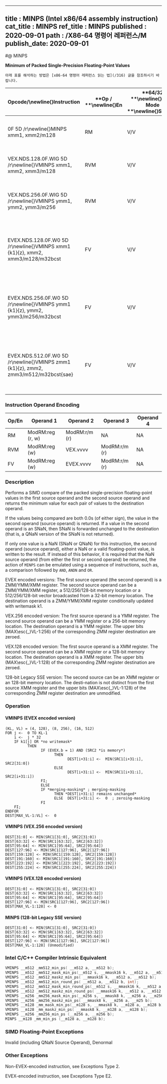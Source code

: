 ----------------------------
title : MINPS (Intel x86/64 assembly instruction)
cat_title : MINPS
ref_title : MINPS
published : 2020-09-01
path : /X86-64 명령어 레퍼런스/M
publish_date: 2020-09-01
----------------------------


#@ MINPS

**Minimum of Packed Single-Precision Floating-Point Values**

```lec-info
아래 표를 해석하는 방법은 [x86-64 명령어 레퍼런스 읽는 법](/316) 글을 참조하시기 바랍니다.
```

|**Opcode/**\newline{}**Instruction**|**Op / **\newline{}**En**|**64/32 **\newline{}**bit Mode **\newline{}**Support**|**CPUID **\newline{}**Feature **\newline{}**Flag**|**Description**|
|------------------------------------|-------------------------|------------------------------------------------------|--------------------------------------------------|---------------|
|0F 5D /r\newline{}MINPS xmm1, xmm2/m128|RM|V/V|SSE|Return the minimum single-precision floating-point values between xmm1 and xmm2/mem. |
|VEX.NDS.128.0F.WIG 5D /r\newline{}VMINPS xmm1, xmm2, xmm3/m128|RVM|V/V|AVX|Return the minimum single-precision floating-point values between xmm2 and xmm3/mem.|
|VEX.NDS.256.0F.WIG 5D /r\newline{}VMINPS ymm1, ymm2, ymm3/m256|RVM|V/V|AVX|Return the minimum single double-precision floating-point values between ymm2 and ymm3/mem.|
|EVEX.NDS.128.0F.W0 5D /r\newline{}VMINPS xmm1 {k1}{z}, xmm2, xmm3/m128/m32bcst|FV|V/V|AVX512VL\newline{}AVX512F|Return the minimum packed single-precision floating-point values between xmm2 and xmm3/m128/m32bcst and store result in xmm1 subject to writemask k1.|
|EVEX.NDS.256.0F.W0 5D /r\newline{}VMINPS ymm1 {k1}{z}, ymm2, ymm3/m256/m32bcst|FV|V/V|AVX512VL\newline{}AVX512F|Return the minimum packed single-precision floating-point values between ymm2 and ymm3/m256/m32bcst and store result in ymm1 subject to writemask k1.|
|EVEX.NDS.512.0F.W0 5D /r\newline{}VMINPS zmm1 {k1}{z}, zmm2, zmm3/m512/m32bcst{sae}|FV|V/V|AVX512F|Return the minimum packed single-precision floating-point values between zmm2 and zmm3/m512/m32bcst and store result in zmm1 subject to writemask k1.|
### Instruction Operand Encoding


|Op/En|Operand 1|Operand 2|Operand 3|Operand 4|
|-----|---------|---------|---------|---------|
|RM|ModRM:reg (r, w)|ModRM:r/m (r)|NA|NA|
|RVM|ModRM:reg (w)|VEX.vvvv|ModRM:r/m (r)|NA|
|FV|ModRM:reg (w)|EVEX.vvvv|ModRM:r/m (r)|NA|
### Description


Performs a SIMD compare of the packed single-precision floating-point values in the first source operand and the second source operand and returns the minimum value for each pair of values to the destination operand. 

If the values being compared are both 0.0s (of either sign), the value in the second operand (source operand) is returned. If a value in the second operand is an SNaN, then SNaN is forwarded unchanged to the destination (that is, a QNaN version of the SNaN is not returned). 

If only one value is a NaN (SNaN or QNaN) for this instruction, the second operand (source operand), either a NaN or a valid floating-point value, is written to the result. If instead of this behavior, it is required that the NaN source operand (from either the first or second operand) be returned, the action of `MINPS` can be emulated using a sequence of instructions, such as, a comparison followed by `AND`, `ANDN` and `OR`. 

EVEX encoded versions: The first source operand (the second operand) is a ZMM/YMM/XMM register. The second source operand can be a ZMM/YMM/XMM register, a 512/256/128-bit memory location or a 512/256/128-bit vector broadcasted from a 32-bit memory location. The destination operand is a ZMM/YMM/XMM register conditionally updated with writemask k1.

VEX.256 encoded version: The first source operand is a YMM register. The second source operand can be a YMM register or a 256-bit memory location. The destination operand is a YMM register. The upper bits (MAX\esc{_}VL-1:256) of the corresponding ZMM register destination are zeroed.

VEX.128 encoded version: The first source operand is a XMM register. The second source operand can be a XMM register or a 128-bit memory location. The destination operand is a XMM register. The upper bits (MAX\esc{_}VL-1:128) of the corresponding ZMM register destination are zeroed.

128-bit Legacy SSE version: The second source can be an XMM register or an 128-bit memory location. The desti-nation is not distinct from the first source XMM register and the upper bits (MAX\esc{_}VL-1:128) of the corresponding ZMM register destination are unmodified.


### Operation
#### VMINPS (EVEX encoded version)
```info-verb
(KL, VL) = (4, 128), (8, 256), (16, 512)
FOR j <-  0 TO KL-1
    i <-  j * 32
    IF k1[j] OR *no writemask*
          THEN 
                IF (EVEX.b = 1) AND (SRC2 *is memory*)
                      THEN
                            DEST[i+31:i] <-  MIN(SRC1[i+31:i], SRC2[31:0])
                      ELSE 
                            DEST[i+31:i] <-  MIN(SRC1[i+31:i], SRC2[i+31:i])
                FI;
                ELSE 
                IF *merging-masking* ; merging-masking
                      THEN *DEST[i+31:i] remains unchanged*
                      ELSE  DEST[i+31:i] <-  0  ; zeroing-masking
                FI
    FI;
ENDFOR
DEST[MAX_VL-1:VL] <-  0
```
#### VMINPS (VEX.256 encoded version)
```info-verb
DEST[31:0] <- MIN(SRC1[31:0], SRC2[31:0])
DEST[63:32] <- MIN(SRC1[63:32], SRC2[63:32])
DEST[95:64] <- MIN(SRC1[95:64], SRC2[95:64])
DEST[127:96] <- MIN(SRC1[127:96], SRC2[127:96])
DEST[159:128] <- MIN(SRC1[159:128], SRC2[159:128])
DEST[191:160] <- MIN(SRC1[191:160], SRC2[191:160])
DEST[223:192] <- MIN(SRC1[223:192], SRC2[223:192])
DEST[255:224] <- MIN(SRC1[255:224], SRC2[255:224])
```
#### VMINPS (VEX.128 encoded version)
```info-verb
DEST[31:0] <- MIN(SRC1[31:0], SRC2[31:0])
DEST[63:32] <- MIN(SRC1[63:32], SRC2[63:32])
DEST[95:64] <- MIN(SRC1[95:64], SRC2[95:64])
DEST[127:96] <- MIN(SRC1[127:96], SRC2[127:96])
DEST[MAX_VL-1:128] <- 0
```
#### MINPS (128-bit Legacy SSE version)
```info-verb
DEST[31:0] <- MIN(SRC1[31:0], SRC2[31:0])
DEST[63:32] <- MIN(SRC1[63:32], SRC2[63:32])
DEST[95:64] <- MIN(SRC1[95:64], SRC2[95:64])
DEST[127:96] <- MIN(SRC1[127:96], SRC2[127:96])
DEST[MAX_VL-1:128] (Unmodified)
```

### Intel C/C++ Compiler Intrinsic Equivalent

```cpp
VMINPS __m512 _mm512_min_ps( __m512 a, __m512 b);
VMINPS __m512 _mm512_mask_min_ps(__m512 s, __mmask16 k, __m512 a, __m512 b);
VMINPS __m512 _mm512_maskz_min_ps( __mmask16 k, __m512 a, __m512 b);
VMINPS __m512 _mm512_min_round_ps( __m512 a, __m512 b, int);
VMINPS __m512 _mm512_mask_min_round_ps(__m512 s, __mmask16 k, __m512 a, __m512 b, int);
VMINPS __m512 _mm512_maskz_min_round_ps( __mmask16 k, __m512 a, __m512 b, int);
VMINPS __m256 _mm256_mask_min_ps(__m256 s, __mmask8 k, __m256 a, __m256 b);
VMINPS __m256 _mm256_maskz_min_ps( __mmask8 k, __m256 a, __m25 b);
VMINPS __m128 _mm_mask_min_ps(__m128 s, __mmask8 k, __m128 a, __m128 b);
VMINPS __m128 _mm_maskz_min_ps( __mmask8 k, __m128 a, __m128 b);
VMINPS __m256 _mm256_min_ps (__m256 a, __m256 b);
MINPS __m128 _mm_min_ps (__m128 a, __m128 b);
```
### SIMD Floating-Point Exceptions


Invalid (including QNaN Source Operand), Denormal

### Other Exceptions


Non-EVEX-encoded instruction, see Exceptions Type 2.

EVEX-encoded instruction, see Exceptions Type E2.

